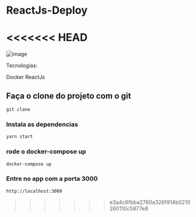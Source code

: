 # ReactJs-Deploy

<<<<<<< HEAD
=======
![image](https://user-images.githubusercontent.com/25290972/142279031-8470b5f3-cd4d-46e6-a937-0c5cd9ffb8c3.png)

Tecnologias: 

Docker
ReactJs

## Faça o clone do projeto com o git 
```
git clone
```

### Instala as dependencias

```
yarn start
```

### rode o docker-compose up 
```
docker-compose up 
```

### Entre no app com a porta 3000
```
http://localhost:3000
```

>>>>>>> e3a4c6fbba2760a326f914b0210260110c5877e8
